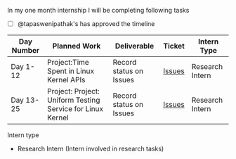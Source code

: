 In my one month internship I will be completing following tasks

- [ ] @tapaswenipathak's has approved the timeline


| Day Number  |  Planned Work | Deliverable | Ticket | Intern Type |
|---|---|---|---|---|
| Day 1-12  |  Project:Time Spent in Linux Kernel APIs  |  Record status on Issues | [Issues](https://github.com/alice-sieve/Linux-Kernel/issues?q=is%3Aissue+is%3Aopen+label%3A%22Project%3A+Time+Spent+in+Kernel+API+Calls%22)  |  Research Intern |
| Day 13-25 | Project: Project: Uniform Testing Service for Linux Kernel | Record status on Issues  | [Issues](https://github.com/alice-sieve/Linux-Kernel/issues?q=is%3Aissue+is%3Aopen+label%3A%22Project%3A+Uniform+Testing+Service+for+Linux+Kernel%22) | Research Intern |



Intern type

- Research Intern (Intern involved in research tasks)

